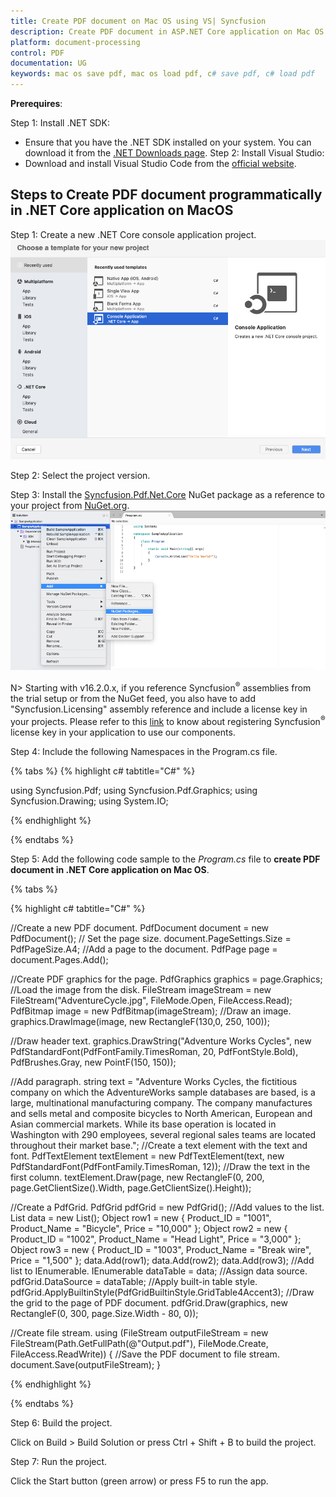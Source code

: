 ```yaml
---
title: Create PDF document on Mac OS using VS| Syncfusion
description: Create PDF document in ASP.NET Core application on Mac OS using Syncfusion .NET Core PDF library without the dependency of Adobe Acrobat.
platform: document-processing
control: PDF
documentation: UG
keywords: mac os save pdf, mac os load pdf, c# save pdf, c# load pdf
---
```


**Prerequires**:

Step 1: Install .NET SDK: 
* Ensure that you have the .NET SDK installed on your system. You can download it from the [.NET Downloads page](https://dotnet.microsoft.com/en-us/download).
Step 2: Install Visual Studio: 
* Download and install Visual Studio Code from the [official website](https://code.visualstudio.com/download).

## Steps to Create PDF document programmatically in .NET Core application on MacOS

Step 1: Create a new .NET Core console application project.
![Mac OS console application](GettingStarted_images/Mac_OS_Console.png)

Step 2: Select the project version.

Step 3: Install the [Syncfusion.Pdf.Net.Core](https://www.nuget.org/packages/Syncfusion.Pdf.Net.Core) NuGet package as a reference to your project from [NuGet.org](https://www.nuget.org/).
![Mac OS NuGet path](GettingStarted_images/Mac_OS_NuGet_path.png)

N> Starting with v16.2.0.x, if you reference Syncfusion<sup>&reg;</sup> assemblies from the trial setup or from the NuGet feed, you also have to add "Syncfusion.Licensing" assembly reference and include a license key in your projects. Please refer to this [link](https://help.syncfusion.com/common/essential-studio/licensing/overview) to know about registering Syncfusion<sup>&reg;</sup> license key in your application to use our components.

Step 4: Include the following Namespaces in the Program.cs file.

{% tabs %}
{% highlight c# tabtitle="C#" %}

using Syncfusion.Pdf;
using Syncfusion.Pdf.Graphics;
using Syncfusion.Drawing;
using System.IO;

{% endhighlight %}

{% endtabs %}

Step 5: Add the following code sample to the *Program.cs* file to **create PDF document in .NET Core application on Mac OS**.

{% tabs %}

{% highlight c# tabtitle="C#" %}

//Create a new PDF document.
PdfDocument document = new PdfDocument();
// Set the page size.
document.PageSettings.Size = PdfPageSize.A4;
//Add a page to the document.
PdfPage page = document.Pages.Add();

//Create PDF graphics for the page.
PdfGraphics graphics = page.Graphics;
//Load the image from the disk.
FileStream imageStream = new FileStream("AdventureCycle.jpg", FileMode.Open, FileAccess.Read);
PdfBitmap image = new PdfBitmap(imageStream);
//Draw an image.
graphics.DrawImage(image, new RectangleF(130,0, 250, 100));

//Draw header text. 
graphics.DrawString("Adventure Works Cycles", new PdfStandardFont(PdfFontFamily.TimesRoman, 20, PdfFontStyle.Bold), PdfBrushes.Gray, new PointF(150, 150));

//Add paragraph. 
string text = "Adventure Works Cycles, the fictitious company on which the AdventureWorks sample databases are based, is a large, multinational manufacturing company. The company manufactures and sells metal and composite bicycles to North American, European and Asian commercial markets. While its base operation is located in Washington with 290 employees, several regional sales teams are located throughout their market base.";
//Create a text element with the text and font.
PdfTextElement textElement = new PdfTextElement(text, new PdfStandardFont(PdfFontFamily.TimesRoman, 12));
//Draw the text in the first column.
textElement.Draw(page, new RectangleF(0, 200, page.GetClientSize().Width, page.GetClientSize().Height));

//Create a PdfGrid.
PdfGrid pdfGrid = new PdfGrid();
//Add values to the list.
List<object> data = new List<object>();
Object row1 = new { Product_ID = "1001", Product_Name = "Bicycle", Price = "10,000" };
Object row2 = new { Product_ID = "1002", Product_Name = "Head Light", Price = "3,000" };
Object row3 = new { Product_ID = "1003", Product_Name = "Break wire", Price = "1,500" };
data.Add(row1);
data.Add(row2);
data.Add(row3);
//Add list to IEnumerable.
IEnumerable<object> dataTable = data;
//Assign data source.
pdfGrid.DataSource = dataTable;
//Apply built-in table style.
pdfGrid.ApplyBuiltinStyle(PdfGridBuiltinStyle.GridTable4Accent3);
//Draw the grid to the page of PDF document.
pdfGrid.Draw(graphics, new RectangleF(0, 300, page.Size.Width - 80, 0));

//Create file stream.
using (FileStream outputFileStream = new FileStream(Path.GetFullPath(@"Output.pdf"), FileMode.Create, FileAccess.ReadWrite))
{
    //Save the PDF document to file stream.
    document.Save(outputFileStream);
}

{% endhighlight %}

{% endtabs %}

Step 6: Build the project.

Click on Build > Build Solution or press Ctrl + Shift + B to build the project.

Step 7: Run the project.

Click the Start button (green arrow) or press F5 to run the app.